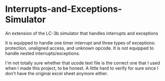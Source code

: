 # Interrupts-and-Exceptions-Simulator
An extension of the LC-3b simulator that handles interrupts and exceptions

It is equipped to handle one timer interrupt and three types of exceptions: protection, unaligned access, and unknown opcode. It is not equipped to handle nested interrupts/exceptions.

I'm not totally sure whether that ucode text file is the correct one that I used when I made this project, to be honest. A little hard to verify for sure since I don't have the original excel sheet anymore either.
